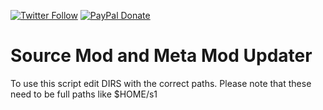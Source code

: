 [![Twitter Follow](https://img.shields.io/twitter/follow/espadrine.svg?style=social&label=Follow&style=flat-square)](https://twitter.com/kennyLtv)  [![PayPal Donate](https://img.shields.io/badge/PayPal-Donate-blue.svg
)](paypal.me/kennyLtv)
# Source Mod and Meta Mod Updater

To use this script edit DIRS with the correct paths. Please note that these need to be full paths like $HOME/s1
